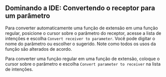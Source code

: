## Dominando a IDE: Convertendo o receptor para um parâmetro

Para converter automaticamente uma função de extensão em uma função regular, posicione o cursor sobre o parâmetro do receptor, acesse a lista de intenções e escolha <span class="control">`Convert receiver to parameter`</span>. Você pode digitar o nome do parâmetro ou escolher o sugerido. Note como todos os usos da função são alterados de acordo.

Para converter uma função regular em uma função de extensão, coloque o cursor sobre o parâmetro e escolha <span class="control">`Convert parameter to receiver`</span> na lista de intenções.
